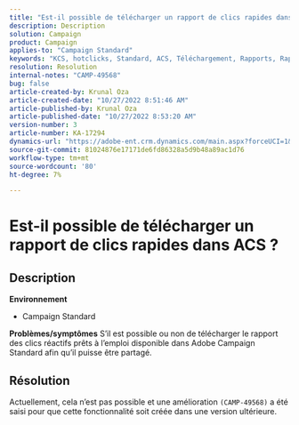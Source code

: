 ```yaml
---
title: "Est-il possible de télécharger un rapport de clics rapides dans ACS ?"
description: Description
solution: Campaign
product: Campaign
applies-to: "Campaign Standard"
keywords: "KCS, hotclicks, Standard, ACS, Téléchargement, Rapports, Rapports"
resolution: Resolution
internal-notes: "CAMP-49568"
bug: false
article-created-by: Krunal Oza
article-created-date: "10/27/2022 8:51:46 AM"
article-published-by: Krunal Oza
article-published-date: "10/27/2022 8:53:20 AM"
version-number: 3
article-number: KA-17294
dynamics-url: "https://adobe-ent.crm.dynamics.com/main.aspx?forceUCI=1&pagetype=entityrecord&etn=knowledgearticle&id=0ecd9090-d455-ed11-bba2-6045bd006c82"
source-git-commit: 81024876e17171de6fd86328a5d9b48a89ac1d76
workflow-type: tm+mt
source-wordcount: '80'
ht-degree: 7%

---
```


# Est-il possible de télécharger un rapport de clics rapides dans ACS ?

## Description

<b>Environnement</b>
- Campaign Standard



<b>Problèmes/symptômes</b>
S’il est possible ou non de télécharger le rapport des clics réactifs prêts à l’emploi disponible dans Adobe Campaign Standard afin qu’il puisse être partagé.


## Résolution


Actuellement, cela n’est pas possible et une amélioration `(CAMP-49568)` a été saisi pour que cette fonctionnalité soit créée dans une version ultérieure.


